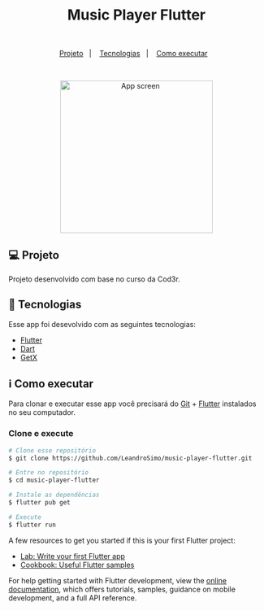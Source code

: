 <h1 align="center">
Music Player Flutter
</h1>
<br>
<p align="center">
  <a href="#-projeto">Projeto</a>&nbsp;&nbsp;&nbsp;|&nbsp;&nbsp;&nbsp;
  <a href="#rocket-tecnologias">Tecnologias</a>&nbsp;&nbsp;&nbsp;|&nbsp;&nbsp;&nbsp;
  <a href="#information_source-como-executar">Como executar</a>&nbsp;&nbsp;&nbsp;
</p>
<br>

<p align="center">
  <img alt="App screen" src="https://user-images.githubusercontent.com/56087579/195234697-15e3af79-3a3b-430d-a8f6-a61a00041267.gif" width="300px">
</p>

## 💻 Projeto

Projeto desenvolvido com base no curso da Cod3r.


## :rocket: Tecnologias

Esse app foi desevolvido com as seguintes tecnologias:
- [Flutter][flutter]
- [Dart][dart]
- [GetX][getx]


## :information_source: Como executar

Para clonar e executar esse app você precisará do [Git](https://git-scm.com) + [Flutter][flutter] instalados no seu computador.

### Clone e execute 

```bash
# Clone esse repositório
$ git clone https://github.com/LeandroSimo/music-player-flutter.git

# Entre no repositório
$ cd music-player-flutter

# Instale as dependências
$ flutter pub get

# Execute
$ flutter run

```

[flutter]: https://flutter.dev/
[dart]: https://dart.dev/
[getx]: https://pub.dev/packages/get

A few resources to get you started if this is your first Flutter project:

- [Lab: Write your first Flutter app](https://docs.flutter.dev/get-started/codelab)
- [Cookbook: Useful Flutter samples](https://docs.flutter.dev/cookbook)

For help getting started with Flutter development, view the
[online documentation](https://docs.flutter.dev/), which offers tutorials,
samples, guidance on mobile development, and a full API reference.
